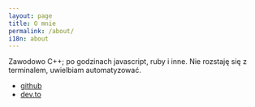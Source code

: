 ```yaml
---
layout: page
title: O mnie
permalink: /about/
i18n: about
---
```

Zawodowo C++; po godzinach javascript, ruby i inne. Nie rozstaję się z terminalem, uwielbiam automatyzować.

- [github](https://github.com/maniowy)
- [dev.to](https://dev.to/maniowy)
